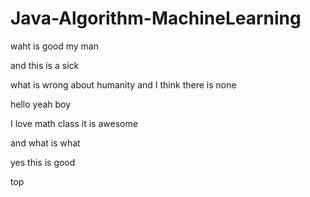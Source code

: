 # Java-Algorithm-MachineLearning

waht is good my man

and this is a sick

what is wrong about humanity and I think there is none

hello yeah boy

I love math class it is awesome

and what is what

yes this is good

top
